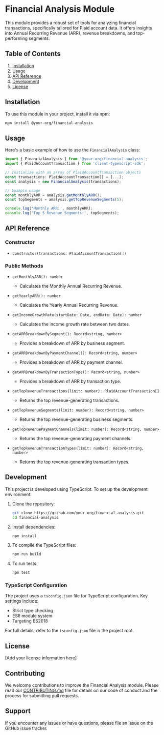 # Financial Analysis Module

This module provides a robust set of tools for analyzing financial transactions, specifically tailored for Plaid account data. It offers insights into Annual Recurring Revenue (ARR), revenue breakdowns, and top-performing segments.

## Table of Contents

1. [Installation](#installation)
2. [Usage](#usage)
3. [API Reference](#api-reference)
4. [Development](#development)
5. [License](#license)

## Installation

To use this module in your project, install it via npm:

```bash
npm install @your-org/financial-analysis
```

## Usage

Here's a basic example of how to use the `FinancialAnalysis` class:

```typescript
import { FinancialAnalysis } from '@your-org/financial-analysis';
import { PlaidAccountTransaction } from 'client-typescript-sdk';

// Initialize with an array of PlaidAccountTransaction objects
const transactions: PlaidAccountTransaction[] = [...];
const analysis = new FinancialAnalysis(transactions);

// Example usage
const monthlyARR = analysis.getMonthlyARR();
const topSegments = analysis.getTopRevenueSegments(5);

console.log('Monthly ARR:', monthlyARR);
console.log('Top 5 Revenue Segments:', topSegments);
```

## API Reference

### Constructor

- `constructor(transactions: PlaidAccountTransaction[])`

### Public Methods

- `getMonthlyARR(): number`
  - Calculates the Monthly Annual Recurring Revenue.

- `getYearlyARR(): number`
  - Calculates the Yearly Annual Recurring Revenue.

- `getIncomeGrowthRate(startDate: Date, endDate: Date): number`
  - Calculates the income growth rate between two dates.

- `getARRBreakdownBySegment(): Record<string, number>`
  - Provides a breakdown of ARR by business segment.

- `getARRBreakdownByPaymentChannel(): Record<string, number>`
  - Provides a breakdown of ARR by payment channel.

- `getARRBreakdownByTransactionType(): Record<string, number>`
  - Provides a breakdown of ARR by transaction type.

- `getTopRevenueTransactions(limit: number): PlaidAccountTransaction[]`
  - Returns the top revenue-generating transactions.

- `getTopRevenueSegments(limit: number): Record<string, number>`
  - Returns the top revenue-generating business segments.

- `getTopRevenuePaymentChannels(limit: number): Record<string, number>`
  - Returns the top revenue-generating payment channels.

- `getTopRevenueTransactionTypes(limit: number): Record<string, number>`
  - Returns the top revenue-generating transaction types.

## Development

This project is developed using TypeScript. To set up the development environment:

1. Clone the repository:
   ```bash
   git clone https://github.com/your-org/financial-analysis.git
   cd financial-analysis
   ```

2. Install dependencies:
   ```bash
   npm install
   ```

3. To compile the TypeScript files:
   ```bash
   npm run build
   ```

4. To run tests:
   ```bash
   npm test
   ```

### TypeScript Configuration

The project uses a `tsconfig.json` file for TypeScript configuration. Key settings include:

- Strict type checking
- ES6 module system
- Targeting ES2018

For full details, refer to the `tsconfig.json` file in the project root.

## License

[Add your license information here]

## Contributing

We welcome contributions to improve the Financial Analysis module. Please read our [CONTRIBUTING.md](CONTRIBUTING.md) file for details on our code of conduct and the process for submitting pull requests.

## Support

If you encounter any issues or have questions, please file an issue on the GitHub issue tracker.